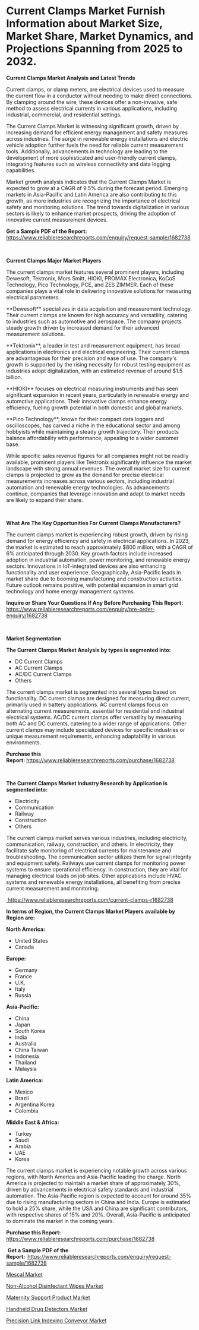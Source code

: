 <p><h1>Current Clamps Market Furnish Information about Market Size, Market Share, Market Dynamics, and Projections Spanning from 2025 to 2032.</h1></p><p><strong>Current Clamps Market Analysis and Latest Trends</strong></p>
<p><p>Current clamps, or clamp meters, are electrical devices used to measure the current flow in a conductor without needing to make direct connections. By clamping around the wire, these devices offer a non-invasive, safe method to assess electrical currents in various applications, including industrial, commercial, and residential settings.</p><p>The Current Clamps Market is witnessing significant growth, driven by increasing demand for efficient energy management and safety measures across industries. The surge in renewable energy installations and electric vehicle adoption further fuels the need for reliable current measurement tools. Additionally, advancements in technology are leading to the development of more sophisticated and user-friendly current clamps, integrating features such as wireless connectivity and data logging capabilities.</p><p>Market growth analysis indicates that the Current Clamps Market is expected to grow at a CAGR of 9.5% during the forecast period. Emerging markets in Asia-Pacific and Latin America are also contributing to this growth, as more industries are recognizing the importance of electrical safety and monitoring solutions. The trend towards digitalization in various sectors is likely to enhance market prospects, driving the adoption of innovative current measurement devices.</p></p>
<p><strong>Get a Sample PDF of the Report:&nbsp;</strong> <a href="https://www.reliableresearchreports.com/enquiry/request-sample/1682738?utm_campaign=102&utm_medium=2&utm_source=Github&utm_content=ia&utm_term=26032025&utm_id=current-clamps">https://www.reliableresearchreports.com/enquiry/request-sample/1682738</a></p>
<p>&nbsp;</p>
<p><strong>Current Clamps Major Market Players</strong></p>
<p><p>The current clamps market features several prominent players, including Dewesoft, Tektronix, Mors Smitt, HIOKI, PROMAX Electronica, KoCoS Technology, Pico Technology, PCE, and ZES ZIMMER. Each of these companies plays a vital role in delivering innovative solutions for measuring electrical parameters.</p><p>**Dewesoft** specializes in data acquisition and measurement technology. Their current clamps are known for high accuracy and versatility, catering to industries such as automotive and aerospace. The company projects steady growth driven by increased demand for their advanced measurement solutions.</p><p>**Tektronix**, a leader in test and measurement equipment, has broad applications in electronics and electrical engineering. Their current clamps are advantageous for their precision and ease of use. The company's growth is supported by the rising necessity for robust testing equipment as industries adopt digitalization, with an estimated revenue of around $1.5 billion.</p><p>**HIOKI** focuses on electrical measuring instruments and has seen significant expansion in recent years, particularly in renewable energy and automotive applications. Their innovative clamps enhance energy efficiency, fueling growth potential in both domestic and global markets.</p><p>**Pico Technology**, known for their compact data loggers and oscilloscopes, has carved a niche in the educational sector and among hobbyists while maintaining a steady growth trajectory. Their products balance affordability with performance, appealing to a wider customer base.</p><p>While specific sales revenue figures for all companies might not be readily available, prominent players like Tektronix significantly influence the market landscape with strong annual revenues. The overall market size for current clamps is projected to grow as the demand for precise electrical measurements increases across various sectors, including industrial automation and renewable energy technologies. As advancements continue, companies that leverage innovation and adapt to market needs are likely to expand their share.</p></p>
<p>&nbsp;</p>
<p><strong>What Are The Key Opportunities For Current Clamps Manufacturers?</strong></p>
<p><p>The current clamps market is experiencing robust growth, driven by rising demand for energy efficiency and safety in electrical applications. In 2023, the market is estimated to reach approximately $800 million, with a CAGR of 6% anticipated through 2030. Key growth factors include increased adoption in industrial automation, power monitoring, and renewable energy sectors. Innovations in IoT-integrated devices are also enhancing functionality and user experience. Geographically, Asia-Pacific leads in market share due to booming manufacturing and construction activities. Future outlook remains positive, with potential expansion in smart grid technology and home energy management systems.</p></p>
<p><strong>Inquire or Share Your Questions If Any Before Purchasing This Report:</strong> <a href="https://www.reliableresearchreports.com/enquiry/pre-order-enquiry/1682738?utm_campaign=102&utm_medium=2&utm_source=Github&utm_content=ia&utm_term=26032025&utm_id=current-clamps">https://www.reliableresearchreports.com/enquiry/pre-order-enquiry/1682738</a></p>
<p>&nbsp;</p>
<p><strong>Market Segmentation</strong></p>
<p><strong>The Current Clamps Market Analysis by types is segmented into:</strong></p>
<p><ul><li>DC Current Clamps</li><li>AC Current Clamps</li><li>AC/DC Current Clamps</li><li>Others</li></ul></p>
<p><p>The current clamps market is segmented into several types based on functionality. DC current clamps are designed for measuring direct current, primarily used in battery applications. AC current clamps focus on alternating current measurements, essential for residential and industrial electrical systems. AC/DC current clamps offer versatility by measuring both AC and DC currents, catering to a wider range of applications. Other current clamps may include specialized devices for specific industries or unique measurement requirements, enhancing adaptability in various environments.</p></p>
<p><strong>Purchase this Report:&nbsp;</strong><a href="https://www.reliableresearchreports.com/purchase/1682738?utm_campaign=102&utm_medium=2&utm_source=Github&utm_content=ia&utm_term=26032025&utm_id=current-clamps">https://www.reliableresearchreports.com/purchase/1682738</a></p>
<p>&nbsp;</p>
<p><strong>The Current Clamps Market Industry Research by Application is segmented into:</strong></p>
<p><ul><li>Electricity</li><li>Communication</li><li>Railway</li><li>Construction</li><li>Others</li></ul></p>
<p><p>The current clamps market serves various industries, including electricity, communication, railway, construction, and others. In electricity, they facilitate safe monitoring of electrical currents for maintenance and troubleshooting. The communication sector utilizes them for signal integrity and equipment safety. Railways use current clamps for monitoring power systems to ensure operational efficiency. In construction, they are vital for managing electrical loads on job sites. Other applications include HVAC systems and renewable energy installations, all benefiting from precise current measurement and monitoring.</p></p>
<p><a href="https://www.reliableresearchreports.com/current-clamps-r1682738?utm_campaign=102&utm_medium=2&utm_source=Github&utm_content=ia&utm_term=26032025&utm_id=current-clamps">&nbsp;https://www.reliableresearchreports.com/current-clamps-r1682738</a></p>
<p><strong>In terms of Region, the Current Clamps Market Players available by Region are:</strong></p>
<p>
    <p> <strong> North America: </strong>
        <ul>
            <li>United States</li>
            <li>Canada</li>
        </ul>
        </p> 
    <p> <strong> Europe: </strong>
        <ul>
            <li>Germany</li>
            <li>France</li>
            <li>U.K.</li>
            <li>Italy</li>
            <li>Russia</li>
        </ul>
        </p> 
    <p> <strong> Asia-Pacific: </strong>
        <ul>
            <li>China</li>
            <li>Japan</li>
            <li>South Korea</li>
            <li>India</li>
            <li>Australia</li>
            <li>China Taiwan</li>
            <li>Indonesia</li>
            <li>Thailand</li>
            <li>Malaysia</li>
        </ul>
        </p> 
    <p> <strong> Latin America: </strong>
        <ul>
            <li>Mexico</li>
            <li>Brazil</li>
            <li>Argentina Korea</li>
            <li>Colombia</li>
        </ul>
        </p> 
    <p> <strong> Middle East & Africa: </strong>
        <ul>
            <li>Turkey</li>
            <li>Saudi</li>
            <li>Arabia</li>
            <li>UAE</li>
            <li>Korea</li>
        </ul>
    </p>
    </p>
<p><p>The current clamps market is experiencing notable growth across various regions, with North America and Asia-Pacific leading the charge. North America is projected to maintain a market share of approximately 30%, driven by advancements in electrical safety standards and industrial automation. The Asia-Pacific region is expected to account for around 35% due to rising manufacturing sectors in China and India. Europe is estimated to hold a 25% share, while the USA and China are significant contributors, with respective shares of 15% and 20%. Overall, Asia-Pacific is anticipated to dominate the market in the coming years.</p></p>
<p><strong>Purchase this Report: </strong><a href="https://www.reliableresearchreports.com/purchase/1682738?utm_campaign=102&utm_medium=2&utm_source=Github&utm_content=ia&utm_term=26032025&utm_id=current-clamps">https://www.reliableresearchreports.com/purchase/1682738</a></p>
<p>&nbsp;<strong>Get a Sample PDF of the Report:&nbsp;&nbsp;</strong><a href="https://www.reliableresearchreports.com/enquiry/request-sample/1682738?utm_campaign=102&utm_medium=2&utm_source=Github&utm_content=ia&utm_term=26032025&utm_id=current-clamps">https://www.reliableresearchreports.com/enquiry/request-sample/1682738</a></p>
<p><strong></strong></p>
<p><p><a href="https://github.com/ludongfomban/Market-Research-Report-List-1/blob/main/mescal-market.md?utm_campaign=102&utm_medium=2&utm_source=Github&utm_content=ia&utm_term=26032025&utm_id=current-clamps">Mescal Market</a></p><p><a href="https://github.com/hutchkloor4x/Market-Research-Report-List-1/blob/main/non-alcohol-disinfectant-wipes-market.md?utm_campaign=102&utm_medium=2&utm_source=Github&utm_content=ia&utm_term=26032025&utm_id=current-clamps">Non-Alcohol Disinfectant Wipes Market</a></p><p><a href="https://github.com/kimanyuzuga/Market-Research-Report-List-1/blob/main/maternity-support-product-market.md?utm_campaign=102&utm_medium=2&utm_source=Github&utm_content=ia&utm_term=26032025&utm_id=current-clamps">Maternity Support Product Market</a></p><p><a href="https://github.com/lalkobrinarb/Market-Research-Report-List-1/blob/main/handheld-drug-detectors-market.md?utm_campaign=102&utm_medium=2&utm_source=Github&utm_content=ia&utm_term=26032025&utm_id=current-clamps">Handheld Drug Detectors Market</a></p><p><a href="https://github.com/giardafshaxb/Market-Research-Report-List-1/blob/main/precision-link-indexing-conveyor-market.md?utm_campaign=102&utm_medium=2&utm_source=Github&utm_content=ia&utm_term=26032025&utm_id=current-clamps">Precision Link Indexing Conveyor Market</a></p></p>